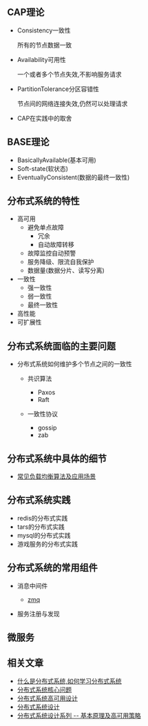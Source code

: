 
##  CAP理论
+   Consistency一致性
    
    所有的节点数据一致
+   Availability可用性

    一个或者多个节点失效,不影响服务请求
+   PartitionTolerance分区容错性

    节点间的网络连接失效,仍然可以处理请求

+   CAP在实践中的取舍

##  BASE理论
+   BasicallyAvailable(基本可用)
+   Soft-state(软状态)
+   EventuallyConsistent(数据的最终一致性)

##  分布式系统的特性
+   高可用
    *   避免单点故障
        *   冗余
        *   自动故障转移
    *   故障监控自动预警
    *   服务降级、限流自我保护
    *   数据量(数据分片、读写分离)
+   一致性
    *   强一致性
    *   弱一致性
    *   最终一致性
+   高性能
+   可扩展性

## 分布式系统面临的主要问题
+   分布式系统如何维护多个节点之间的一致性

    *   共识算法
        *   Paxos
        *   Raft

    *   一致性协议
        *   gossip
        *   zab

## 分布式系统中具体的细节
+   [常见负载均衡算法及应用场景](https://github.com/96189/xteam/blob/master/%E5%BC%80%E6%BA%90/Nginx/src/ngx_load_balance.md)

## 分布式系统实践
+   redis的分布式实践
+   tars的分布式实践
+   mysql的分布式实践
+   游戏服务的分布式实践

## 分布式系统的常用组件
+   消息中间件
    *   [zmq](https://github.com/96189/xteam/tree/master/%E5%BC%80%E6%BA%90/libzmq/my-dir)

+   服务注册与发现


##  微服务

## 相关文章
+   [什么是分布式系统,如何学习分布式系统](https://www.cnblogs.com/xybaby/p/7787034.html)
+   [分布式系统核心问题](https://blog.csdn.net/zyhlwzy/article/details/78658002)
+   [分布式系统高可用设计](https://blog.csdn.net/zxp_cpinfo/article/details/53869654)
+   [分布式系统设计](https://blog.csdn.net/zhengchao1991/article/details/81071725)
+   [分布式系统设计系列 -- 基本原理及高可用策略](https://www.cnblogs.com/zhengzhamn/articles/5322023.html)